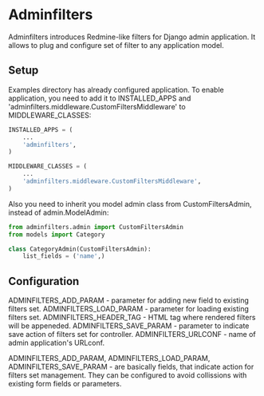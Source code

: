 # Adminfilters

Adminfilters introduces Redmine-like filters for Django admin application. It allows to plug and configure set of filter to any application model.

## Setup

Examples directory has already configured application.
To enable application, you need to add it to INSTALLED_APPS and 'adminfilters.middleware.CustomFiltersMiddleware' to MIDDLEWARE_CLASSES:

```python
INSTALLED_APPS = (
    ...
    'adminfilters',
)
```

```python
MIDDLEWARE_CLASSES = (
    ...
    'adminfilters.middleware.CustomFiltersMiddleware',
)
```

Also you need to inherit you model admin class from CustomFiltersAdmin, instead of admin.ModelAdmin:

```python
from adminfilters.admin import CustomFiltersAdmin
from models import Category

class CategoryAdmin(CustomFiltersAdmin):
    list_fields = ('name',)
```

## Configuration

ADMINFILTERS_ADD_PARAM - parameter for adding new field to existing filters set.
ADMINFILTERS_LOAD_PARAM - parameter for loading existing filters set.
ADMINFILTERS_HEADER_TAG - HTML tag where rendered filters will be appeneded.
ADMINFILTERS_SAVE_PARAM - parameter to indicate save action of filters set for controller.
ADMINFILTERS_URLCONF - name of admin application's URLconf.

ADMINFILTERS_ADD_PARAM, ADMINFILTERS_LOAD_PARAM, ADMINFILTERS_SAVE_PARAM - are basically fields, that indicate action for filters set management.
They can be configured to avoid collissions with existing form fields or parameters.
